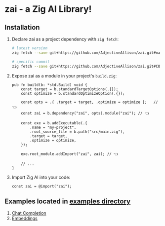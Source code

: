 # zai - a Zig AI Library!

## Installation

1. Declare zai as a project dependency with `zig fetch`:

    ```sh
    # latest version
    zig fetch --save git+https://github.com/AdjectiveAllison/zai.git#main

    # specific commit
    zig fetch --save git+https://github.com/AdjectiveAllison/zai.git#COMMIT
    ```

2. Expose zai as a module in your project's `build.zig`:

    ```zig
    pub fn build(b: *std.Build) void {
        const target = b.standardTargetOptions(.{});
        const optimize = b.standardOptimizeOption(.{});

        const opts = .{ .target = target, .optimize = optimize };   // 👈
        const zai = b.dependency("zai", opts).module("zai"); // 👈

        const exe = b.addExecutable(.{
            .name = "my-project",
            .root_source_file = b.path("src/main.zig"),
            .target = target,
            .optimize = optimize,
        });

        exe.root_module.addImport("zai", zai); // 👈

        // ...
    }
    ```

3. Import Zig AI into your code:

    ```zig
    const zai = @import("zai");
    ```

## Examples located in [examples directory](examples/)

1. [Chat Completion](examples/chat_completion.zig)
2. [Embeddings](examples/embeddings.zig)

